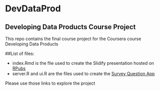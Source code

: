 # DevDataProd

## Developing Data Products Course Project

This repo contains the final course project for the Coursera course Developing Data Products

##List of files:

* index.Rmd is the flie used to create the Slidify presentation hosted on [RPubs](http://rpubs.com/RegisBK/SurveyApp)
* server.R and ui.R are the files used to create the [Survey Question App](https://regisk.shinyapps.io/survey-app/)

Please use those links to explore the project